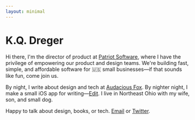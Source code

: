 ```yaml
---
layout: minimal
---
```



<!-- <img src="https://audaciousfox.net/kq.jpg" alt="photo of kyle quinn dreger" /> -->

<h1>K.Q. Dreger</h1>

<p>Hi there, I'm the director of product at <a href="https://patriotsoftware.com/">Patriot Software</a>, where I have the privilege of empowering our product and design teams. We're building fast, simple, and affordable software for 🇺🇸 small businesses—if that sounds like fun, come join us. </p>

<p>By night, I write about design and tech at <a href="https://audaciousfox.net/">Audacious Fox</a>. By nighter night, I make a small iOS app for writing—<a href="https://audaciousfox.net/projects/edit">Edit</a>. I live in Northeast Ohio with my wife, son, and small dog.</p>

<p>Happy to talk about design, books, or tech. <a href="https://audaciousfox.net/masthead">Email</a> or <a href="https://twitter.com/dreger">Twitter</a>.</p>
